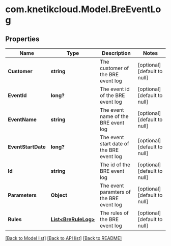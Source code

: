 # com.knetikcloud.Model.BreEventLog
## Properties

Name | Type | Description | Notes
------------ | ------------- | ------------- | -------------
**Customer** | **string** | The customer of the BRE event log | [optional] [default to null]
**EventId** | **long?** | The event id of the BRE event log | [optional] [default to null]
**EventName** | **string** | The event name of the BRE event log | [optional] [default to null]
**EventStartDate** | **long?** | The event start date of the BRE event log | [optional] [default to null]
**Id** | **string** | The id of the BRE event log | [optional] [default to null]
**Parameters** | **Object** | The event paramters of the BRE event log | [optional] [default to null]
**Rules** | [**List&lt;BreRuleLog&gt;**](BreRuleLog.md) | The rules of the BRE event log | [optional] [default to null]

[[Back to Model list]](../README.md#documentation-for-models) [[Back to API list]](../README.md#documentation-for-api-endpoints) [[Back to README]](../README.md)

